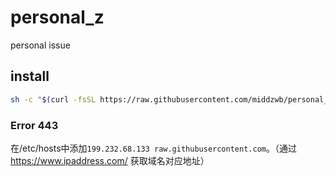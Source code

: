 # personal_z
personal issue


## install

```bash
sh -c "$(curl -fsSL https://raw.githubusercontent.com/middzwb/personal_z/master/install.sh)"
```

### Error 443

在/etc/hosts中添加`199.232.68.133 raw.githubusercontent.com`。（通过 https://www.ipaddress.com/ 获取域名对应地址）
